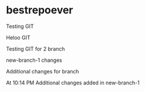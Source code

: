 # bestrepoever
Testing GIT

Heloo GIT

Testing GIT for 2 branch

new-branch-1 changes

Additional changes for branch

At 10:14 PM Additional changes added in new-branch-1